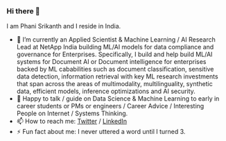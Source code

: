 ### Hi there 👋

I am Phani Srikanth and I reside in India.

- 🔭 I’m currently an Applied Scientist & Machine Learning / AI Research Lead at NetApp India building ML/AI models for data compliance and governance for Enterprises. Specifically, I build and help build ML/AI systems for Document AI or Document intelligence for enterprises backed by ML cababilities such as document classification, sensitive data detection, information retrieval with key ML research investments that span across the areas of multimodality, multilinguality, synthetic data, efficient models, inference optimizations and AI security.
- 💬 Happy to talk / guide on Data Science & Machine Learning to early in career students or PMs or engineers / Career Advice / Interesting People on Internet / Systems Thinking.
- 📫 How to reach me: [Twitter](https://www.twitter.com/phanisrikanth33) / [LinkedIn](https://www.linkedin.com/in/phanisrikanth/)
- ⚡ Fun fact about me: I never uttered a word until I turned 3.
